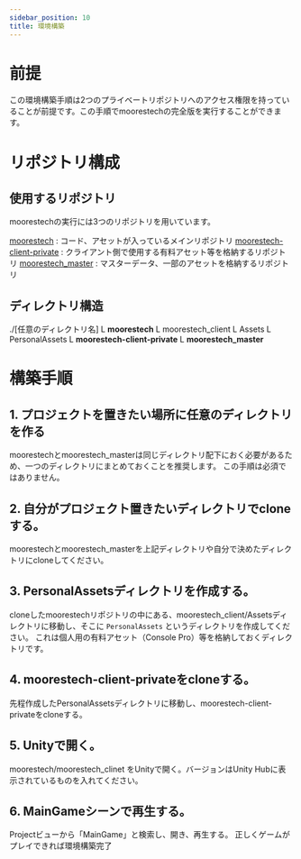 ```yaml
---
sidebar_position: 10
title: 環境構築
---
```


# 前提

この環境構築手順は2つのプライベートリポジトリへのアクセス権限を持っていることが前提です。この手順でmoorestechの完全版を実行することができます。

# リポジトリ構成

## 使用するリポジトリ

moorestechの実行には3つのリポジトリを用いています。

[moorestech](https://github.com/moorestech/moorestech) : コード、アセットが入っているメインリポジトリ
[moorestech-client-private](https://github.com/moorestech/moorestech-client-private) : クライアント側で使用する有料アセット等を格納するリポジトリ
[moorestech_master](https://github.com/moorestech/moorestech_master) : マスターデータ、一部のアセットを格納するリポジトリ

## ディレクトリ構造

./[任意のディレクトリ名]
  L **moorestech**
    L moorestech_client
      L Assets
        L PersonalAssets
          L **moorestech-client-private**
  L **moorestech_master**

# 構築手順

## 1. プロジェクトを置きたい場所に任意のディレクトリを作る

moorestechとmoorestech_masterは同じディレクトリ配下におく必要があるため、一つのディレクトリにまとめておくことを推奨します。
この手順は必須ではありません。

## 2. 自分がプロジェクト置きたいディレクトリでcloneする。

moorestechとmoorestech_masterを上記ディレクトリや自分で決めたディレクトリにcloneしてください。

## 3. PersonalAssetsディレクトリを作成する。

cloneしたmoorestechリポジトリの中にある、moorestech_client/Assetsディレクトリに移動し、そこに `PersonalAssets` というディレクトリを作成してください。
これは個人用の有料アセット（Console Pro）等を格納しておくディレクトリです。

## 4. moorestech-client-privateをcloneする。

先程作成したPersonalAssetsディレクトリに移動し、moorestech-client-privateをcloneする。

## 5. Unityで開く。

moorestech/moorestech_clinet をUnityで開く。バージョンはUnity Hubに表示されているものを入れてください。

## 6. MainGameシーンで再生する。

Projectビューから「MainGame」と検索し、開き、再生する。
正しくゲームがプレイできれば環境構築完了